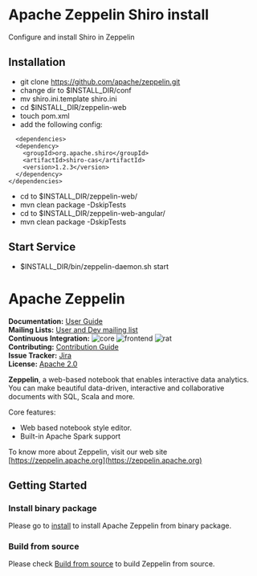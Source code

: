 # Apache Zeppelin Shiro install

Configure and install Shiro in Zeppelin

## Installation

* git clone https://github.com/apache/zeppelin.git
* change dir to $INSTALL_DIR/conf
* mv shiro.ini.template shiro.ini
* cd $INSTALL_DIR/zeppelin-web
* touch pom.xml
* add the following config:
````
  <dependencies>
  <dependency>
    <groupId>org.apache.shiro</groupId>
    <artifactId>shiro-cas</artifactId>
    <version>1.2.3</version>
  </dependency>
</dependencies>
````

* cd to $INSTALL_DIR/zeppelin-web/
* mvn clean package -DskipTests
* cd to $INSTALL_DIR/zeppelin-web-angular/
* mvn clean package -DskipTests

## Start Service

* $INSTALL_DIR/bin/zeppelin-daemon.sh start
# Apache Zeppelin

**Documentation:** [User Guide](https://zeppelin.apache.org/docs/latest/index.html)<br/>
**Mailing Lists:** [User and Dev mailing list](https://zeppelin.apache.org/community.html)<br/>
**Continuous Integration:** ![core](https://github.com/apache/zeppelin/workflows/core/badge.svg) ![frontend](https://github.com/apache/zeppelin/workflows/frontend/badge.svg) ![rat](https://github.com/apache/zeppelin/workflows/rat/badge.svg) <br/>
**Contributing:** [Contribution Guide](https://zeppelin.apache.org/contribution/contributions.html)<br/>
**Issue Tracker:** [Jira](https://issues.apache.org/jira/browse/ZEPPELIN)<br/>
**License:** [Apache 2.0](https://github.com/apache/zeppelin/blob/master/LICENSE)


**Zeppelin**, a web-based notebook that enables interactive data analytics. You can make beautiful data-driven, interactive and collaborative documents with SQL, Scala and more.

Core features:
   * Web based notebook style editor.
   * Built-in Apache Spark support


To know more about Zeppelin, visit our web site [https://zeppelin.apache.org](https://zeppelin.apache.org)


## Getting Started

### Install binary package
Please go to [install](https://zeppelin.apache.org/docs/latest/quickstart/install.html) to install Apache Zeppelin from binary package.

### Build from source
Please check [Build from source](https://zeppelin.apache.org/docs/latest/setup/basics/how_to_build.html) to build Zeppelin from source.
